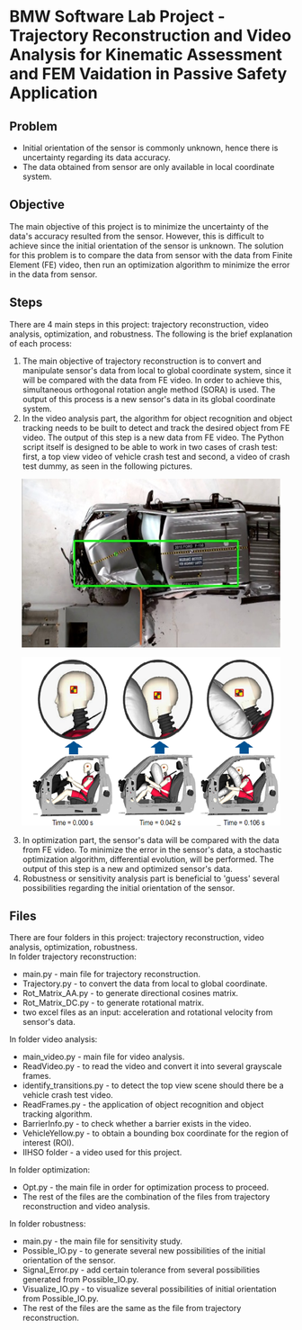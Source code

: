# BMW Software Lab Project - Trajectory Reconstruction and Video Analysis for Kinematic Assessment and FEM Vaidation in Passive Safety Application

## Problem 
- Initial orientation of the sensor is commonly unknown, hence there is uncertainty regarding its data accuracy.
- The data obtained from sensor are only available in local coordinate system.

## Objective
The main objective of this project is to minimize the uncertainty of the data's accuracy resulted from the sensor. However, this is difficult to achieve since the initial orientation of the sensor is unknown. The solution for this problem is to compare the data from sensor with the data from Finite Element (FE) video, then run an optimization algorithm to minimize the error in the data from sensor.

## Steps
There are 4 main steps in this project: trajectory reconstruction, video analysis, optimization, and robustness. The following is the brief explanation of each process:
1. The main objective of trajectory reconstruction is to convert and manipulate sensor's data from local to global coordinate system, since it will be compared with the data from FE video. In order to achieve this, simultaneous orthogonal rotation angle method (SORA) is used. The output of this process is a new sensor's data in its global coordinate system.
2. In the video analysis part, the algorithm for object recognition and object tracking needs to be built to detect and track the desired object from FE video. The output of this step is a new data from FE video. The Python script itself is designed to be able to work in two cases of crash test: first, a top view video of vehicle crash test and second, a video of crash test dummy, as seen in the following pictures.
<p align="center">
  <img width="460" height="300" src="https://github.com/marcellusruben/BMW_Software_Lab/blob/master/frame_file_c119.jpg">
</p>
<p align="center">
  <img width="460" height="300" src="https://github.com/marcellusruben/BMW_Software_Lab/blob/master/videoPict.png">
</p>

3. In optimization part, the sensor's data will be compared with the data from FE video. To minimize the error in the sensor's data, a stochastic optimization algorithm, differential evolution, will be performed. The output of this step is a new and optimized sensor's data.
4. Robustness or sensitivity analysis part is beneficial to 'guess' several possibilities regarding the initial orientation of the sensor.

## Files
There are four folders in this project: trajectory reconstruction, video analysis, optimization, robustness.<br/>
In folder trajectory reconstruction:
- main.py - main file for trajectory reconstruction.
- Trajectory.py - to convert the data from local to global coordinate.
- Rot_Matrix_AA.py - to generate directional cosines matrix.
- Rot_Matrix_DC.py - to generate rotational matrix.
- two excel files as an input: acceleration and rotational velocity from sensor's data.<br/>

In folder video analysis:
- main_video.py - main file for video analysis.
- ReadVideo.py - to read the video and convert it into several grayscale frames.
- identify_transitions.py - to detect the top view scene should there be a vehicle crash test video.
- ReadFrames.py - the application of object recognition and object tracking algorithm.
- BarrierInfo.py - to check whether a barrier exists in the video.
- VehicleYellow.py - to obtain a bounding box coordinate for the region of interest (ROI).
- IIHSO folder - a video used for this project.<br/>

In folder optimization:
- Opt.py - the main file in order for optimization process to proceed.
- The rest of the files are the combination of the files from trajectory reconstruction and video analysis.<br/>

In folder robustness:
- main.py - the main file for sensitivity study.
- Possible_IO.py - to generate several new possibilities of the initial orientation of the sensor.
- Signal_Error.py -  add certain tolerance from several possibilities generated from Possible_IO.py.
- Visualize_IO.py - to visualize several possibilities of initial orientation from Possible_IO.py.
- The rest of the files are the same as the file from trajectory reconstruction.
